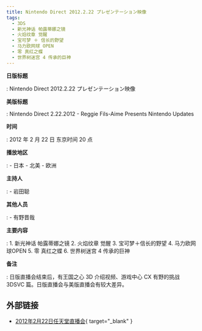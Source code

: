 ```yaml
---
title: Nintendo Direct 2012.2.22 プレゼンテーション映像
tags:
  - 3DS
  - 新光神话 帕露蒂娜之镜
  - 火焰纹章 觉醒
  - 宝可梦 ＋ 信长的野望
  - 马力欧网球 OPEN
  - 零 真红之蝶
  - 世界树迷宫 4 传承的巨神
---
```


**日版标题**

:	Nintendo Direct 2012.2.22 プレゼンテーション映像

**美版标题**

:	Nintendo Direct 2.22.2012 - Reggie Fils-Aime Presents Nintendo Updates

**时间**

:	2012 年 2 月 22 日 东京时间 20 点

**播放地区**

:	- 日本
	- 北美
	- 欧洲

**主持人**

:	- 岩田聪

**其他人员**

:	- 有野晋哉

**主要内容**

:	1. 新光神话 帕露蒂娜之镜
	2. 火焰纹章 觉醒
	3. 宝可梦＋信长的野望
	4. 马力欧网球OPEN
	5. 零 真红之蝶
	6. 世界树迷宫 4 传承的巨神

**备注**

:	日版直播会结束后，有王国之心 3D 介绍视频、游戏中心 CX 有野的挑战 3DSVC 篇。日版直播会与美版直播会有较大差异。

## 外部链接

- [2012年2月22日任天堂直播会](https://www.bilibili.com/video/BV1AE41117XV/){ target="_blank" }
